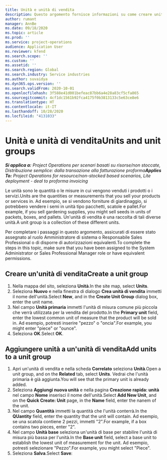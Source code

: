 ```yaml
---
title: Unità e unità di vendita
description: Questo argomento fornisce informazioni su come creare unità e unità di vendita in Dynamics 365 Project Operations.
author: rumant
manager: AnnBe
ms.date: 09/18/2020
ms.topic: article
ms.prod: ''
ms.service: project-operations
audience: Application User
ms.reviewer: kfend
ms.search.scope: ''
ms.custom: ''
ms.assetid: ''
ms.search.region: Global
ms.search.industry: Service industries
ms.author: suvaidya
ms.dyn365.ops.version: ''
ms.search.validFrom: 2020-10-01
ms.openlocfilehash: 3f588e41d001befeac87bb6a4e28a83cf5cfa865
ms.sourcegitcommit: 4cf1dc1561b92fca4175f0b3813133c5e63ce8e6
ms.translationtype: HT
ms.contentlocale: it-IT
ms.lasthandoff: 10/28/2020
ms.locfileid: "4131033"
---
```

# <a name="units-and-unit-groups"></a><span data-ttu-id="41cde-103">Unità e unità di vendita</span><span class="sxs-lookup"><span data-stu-id="41cde-103">Units and unit groups</span></span>

<span data-ttu-id="41cde-104">_**Si applica a:** Project Operations per scenari basati su risorse/non stoccate, Distribuzione semplice: dalla transazione alla fatturazione proforma_</span><span class="sxs-lookup"><span data-stu-id="41cde-104">_**Applies To:** Project Operations for resource/non-stocked based scenarios, Lite deployment - deal to proforma invoicing_</span></span>

<span data-ttu-id="41cde-105">Le unità sono le quantità o le misure in cui vengono venduti i prodotti o i servizi.</span><span class="sxs-lookup"><span data-stu-id="41cde-105">Units are the quantities or measurements that you sell your products or services in.</span></span> <span data-ttu-id="41cde-106">Ad esempio, se si vendono forniture di giardinaggio, si potrebbero vendere i semi in unità tipo pacchetti, scatole e pallet.</span><span class="sxs-lookup"><span data-stu-id="41cde-106">For example, if you sell gardening supplies, you might sell seeds in units of packets, boxes, and pallets.</span></span> <span data-ttu-id="41cde-107">Un'unità di vendita è una raccolta di tali diverse unità.</span><span class="sxs-lookup"><span data-stu-id="41cde-107">A unit group is a collection of these different units.</span></span>

<span data-ttu-id="41cde-108">Per completare i passaggi in questo argomento, assicurati di essere stato assegnato al ruolo Amministratore di sistema o Responsabile Sales Professional o di disporre di autorizzazioni equivalenti.</span><span class="sxs-lookup"><span data-stu-id="41cde-108">To complete the steps in this topic, make sure that you have been assigned to the System Administrator or Sales Professional Manager role or have equivalent permissions.</span></span>

## <a name="create-a-unit-group"></a><span data-ttu-id="41cde-109">Creare un'unità di vendita</span><span class="sxs-lookup"><span data-stu-id="41cde-109">Create a unit group</span></span>

1. <span data-ttu-id="41cde-110">Nella mappa del sito, seleziona **Unità**.</span><span class="sxs-lookup"><span data-stu-id="41cde-110">In the site map, select **Units**.</span></span>
2. <span data-ttu-id="41cde-111">Seleziona **Nuovo** e nella finestra di dialogo **Crea unità di vendita** immetti il nome dell'unità.</span><span class="sxs-lookup"><span data-stu-id="41cde-111">Select **New**, and in the **Create Unit Group** dialog box, enter the unit name.</span></span>
3. <span data-ttu-id="41cde-112">Nel campo **Unità primaria** immetti l'unità di misura comune più piccola che verrà utilizzata per la vendita del prodotto.</span><span class="sxs-lookup"><span data-stu-id="41cde-112">In the **Primary unit** field, enter the lowest common unit of measure that the product will be sold in.</span></span> <span data-ttu-id="41cde-113">Ad esempio, potresti inserire "pezzo" o "oncia".</span><span class="sxs-lookup"><span data-stu-id="41cde-113">For example, you might enter "piece" or "ounce".</span></span>
4. <span data-ttu-id="41cde-114">Seleziona **OK**.</span><span class="sxs-lookup"><span data-stu-id="41cde-114">Select **OK**.</span></span>

## <a name="add-units-to-a-unit-group"></a><span data-ttu-id="41cde-115">Aggiungere unità a un'unità di vendita</span><span class="sxs-lookup"><span data-stu-id="41cde-115">Add units to a unit group</span></span>

1. <span data-ttu-id="41cde-116">Apri un'unità di vendita e nella scheda **Correlato** seleziona **Unità**.</span><span class="sxs-lookup"><span data-stu-id="41cde-116">Open a unit group, and on the **Related** tab, select **Units**.</span></span> <span data-ttu-id="41cde-117">Vedrai che l'unità primaria è già aggiunta.</span><span class="sxs-lookup"><span data-stu-id="41cde-117">You will see that the primary unit is already added.</span></span>
2. <span data-ttu-id="41cde-118">Seleziona **Aggiungi nuova unità** e nella pagina **Creazione rapida: unità** nel campo **Nome** inserisci il nome dell'unità.</span><span class="sxs-lookup"><span data-stu-id="41cde-118">Select **Add New Unit**, and on the **Quick Create: Unit** page, in the **Name** field, enter the nanem of the unit.</span></span>
3. <span data-ttu-id="41cde-119">Nel campo **Quantità** immetti la quantità che l'unità conterrà.</span><span class="sxs-lookup"><span data-stu-id="41cde-119">In the **QUantity** field, enter the quantity that the unit will contain.</span></span> <span data-ttu-id="41cde-120">Ad esempio, se una scatola contiene 2 pezzi, immetti "2".</span><span class="sxs-lookup"><span data-stu-id="41cde-120">For example, if a box contains two pieces, enter "2".</span></span> 
4. <span data-ttu-id="41cde-121">Nel campo **Unità base** seleziona un'unità di base per stabilire l'unità di misura più bassa per l'unità.</span><span class="sxs-lookup"><span data-stu-id="41cde-121">In the **Base unit** field, select a base unit to establish the lowest unit of measurement for the unit.</span></span> <span data-ttu-id="41cde-122">Ad esempio, potresti selezionare "Pezzo".</span><span class="sxs-lookup"><span data-stu-id="41cde-122">For example, you might select "Piece".</span></span>
5. <span data-ttu-id="41cde-123">Seleziona **Salva**.</span><span class="sxs-lookup"><span data-stu-id="41cde-123">Select **Save**:</span></span>
